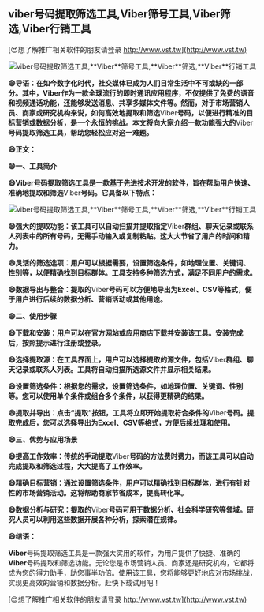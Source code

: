 ## **viber号码提取筛选工具,**Viber**筛号工具,**Viber**筛选,**Viber**行销工具**

[😍想了解推广相关软件的朋友请登录 http://www.vst.tw](http://www.vst.tw)

 <center><img src="https://vst.tw/MP4/tuiguang/png/5.png" alt="viber号码提取筛选工具,**Viber**筛号工具,**Viber**筛选,**Viber**行销工具"></center>

**😄导语：在如今数字化时代，社交媒体已成为人们日常生活中不可或缺的一部分。其中，**Viber**作为一款全球流行的即时通讯应用程序，不仅提供了免费的语音和视频通话功能，还能够发送消息、共享多媒体文件等。然而，对于市场营销人员、商家或研究机构来说，如何高效地提取和筛选**Viber**号码，以便进行精准的目标营销或数据分析，是一个永恒的挑战。本文将向大家介绍一款功能强大的**Viber**号码提取筛选工具，帮助您轻松应对这一难题。**

**😄正文：**

**😄一、工具简介**

**😄**Viber**号码提取筛选工具是一款基于先进技术开发的软件，旨在帮助用户快速、准确地提取和筛选**Viber**号码。它具备以下特点：**

 <center><img src="https://vst.tw/MP4/tuiguang/png/0.png" alt="viber号码提取筛选工具,**Viber**筛号工具,**Viber**筛选,**Viber**行销工具"></center>

**😄强大的提取功能：该工具可以自动扫描并提取指定**Viber**群组、聊天记录或联系人列表中的所有号码，无需手动输入或复制粘贴。这大大节省了用户的时间和精力。**

**😄灵活的筛选选项：用户可以根据需要，设置筛选条件，如地理位置、关键词、性别等，以便精确找到目标群体。工具支持多种筛选方式，满足不同用户的需求。**

**😄数据导出与整合：提取的**Viber**号码可以方便地导出为Excel、CSV等格式，便于用户进行后续的数据分析、营销活动或其他用途。**

**😄二、使用步骤**

**😄下载和安装：用户可以在官方网站或应用商店下载并安装该工具。安装完成后，按照提示进行注册或登录。**

**😄选择提取源：在工具界面上，用户可以选择提取的源文件，包括**Viber**群组、聊天记录或联系人列表。工具将自动扫描所选源文件并显示相关结果。**

**😄设置筛选条件：根据您的需求，设置筛选条件，如地理位置、关键词、性别等。您可以使用单个条件或组合多个条件，以获得更精确的结果。**

**😄提取并导出：点击“提取”按钮，工具将立即开始提取符合条件的**Viber**号码。提取完成后，您可以选择导出为Excel、CSV等格式，方便后续处理和使用。**

**😄三、优势与应用场景**

**😄提高工作效率：传统的手动提取**Viber**号码的方法费时费力，而该工具可以自动完成提取和筛选过程，大大提高了工作效率。**

**😄精确目标营销：通过设置筛选条件，用户可以精确找到目标群体，进行有针对性的市场营销活动。这将帮助商家节省成本，提高转化率。**

**😄数据分析与研究：提取的**Viber**号码可用于数据分析、社会科学研究等领域。研究人员可以利用这些数据开展各种分析，探索潜在规律。**

**😄结语：**

**Viber**号码提取筛选工具是一款强大实用的软件，为用户提供了快捷、准确的**Viber**号码提取和筛选功能。无论您是市场营销人员、商家还是研究机构，它都将成为您的得力助手，助您事半功倍。使用该工具，您将能够更好地应对市场挑战，实现更高效的营销和数据分析。赶快下载试用吧！

[😍想了解推广相关软件的朋友请登录 http://www.vst.tw](http://www.vst.tw)



